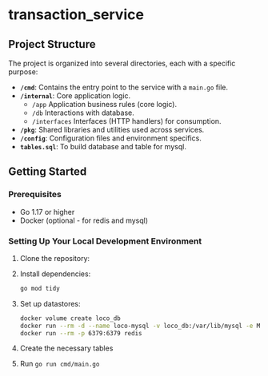 # transaction_service

## Project Structure

The project is organized into several directories, each with a specific purpose:

- **`/cmd`**: Contains the entry point to the service with a `main.go` file.
- **`/internal`**: Core application logic.
    - `/app`        Application business rules (core logic).
    - `/db`      Interactions with database.
    - `/interfaces`  Interfaces (HTTP handlers) for consumption.
- **`/pkg`**: Shared libraries and utilities used across services.
- **`/config`**: Configuration files and environment specifics.
- **`tables.sql`**: To build  database and  table for mysql.

## Getting Started

### Prerequisites

- Go 1.17 or higher
- Docker (optional - for redis and mysql)

### Setting Up Your Local Development Environment

1. Clone the repository:

2. Install dependencies:
    ```bash
    go mod tidy
    ```

3. Set up datastores:
    ```bash
    docker volume create loco_db
    docker run --rm -d --name loco-mysql -v loco_db:/var/lib/mysql -e MYSQL_ROOT_PASSWORD=root1234 -p 3306:3306 mysql
    docker run --rm -p 6379:6379 redis
    ```
    
4. Create the necessary tables

5. Run `go run cmd/main.go` 